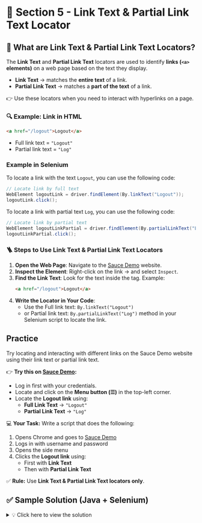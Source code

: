 # 🔗 Section 5 - Link Text & Partial Link Text Locator  

## 📖 What are Link Text & Partial Link Text Locators?  

The **Link Text** and **Partial Link Text** locators are used to identify **links (`<a>` elements)** on a web page based on the text they display.  

- **Link Text** → matches the **entire text** of a link.  
- **Partial Link Text** → matches a **part of the text** of a link.  

👉 Use these locators when you need to interact with hyperlinks on a page.  

### 🔍 Example: Link in HTML  

```html
<a href="/logout">Logout</a>
```
- Full link text = `"Logout"`
- Partial link text = `"Log"`

### Example in Selenium

To locate a link with the text `Logout`, you can use the following code:

```java
// Locate link by full text
WebElement logoutLink = driver.findElement(By.linkText("Logout"));
logoutLink.click();
```

To locate a link with partial text `Log`, you can use the following code:

```java
// Locate link by partial text
WebElement logoutLinkPartial = driver.findElement(By.partialLinkText("Log"));
logoutLinkPartial.click();
```

### 🪜 Steps to Use Link Text & Partial Link Text Locators

1. **Open the Web Page**: Navigate to the [Sauce Demo](https://www.saucedemo.com/) website.
2. **Inspect the Element**: Right-click on the link → and select `Inspect`.
3. **Find the Link Text**: Look for the text inside the <a> tag. Example:
   ```html
   <a href="/logout">Logout</a>
   ```
5. **Write the Locator in Your Code**:
   - Use the Full link text: `By.linkText("Logout")`
   - or Partial link text: `By.partialLinkText("Log")` method in your Selenium script to locate the link.

## Practice

Try locating and interacting with different links on the Sauce Demo website using their link text or partial link text. 

👉 **Try this on [Sauce Demo](https://www.saucedemo.com/):**  

- Log in first with your credentials.  
- Locate and click on the **Menu button (☰)** in the top-left corner.  
- Locate the **Logout link** using:  
  - **Full Link Text** → `"Logout"`  
  - **Partial Link Text** → `"Log"`  

💻 **Your Task:** Write a script that does the following:  
1. Opens Chrome and goes to [Sauce Demo](https://www.saucedemo.com/)  
2. Logs in with username and password  
3. Opens the side menu  
4. Clicks the **Logout link** using:  
   - First with **Link Text**  
   - Then with **Partial Link Text**  

✅ **Rule:** Use **Link Text & Partial Link Text locators only**.  

## ✅ Sample Solution (Java + Selenium)  

<details>
<summary>💡 Click here to view the solution</summary>

```java
import org.openqa.selenium.By;
import org.openqa.selenium.WebDriver;
import org.openqa.selenium.WebElement;
import org.openqa.selenium.chrome.ChromeDriver;

public class SauceDemoByLinkText {
    public static void main(String[] args) {
        // 1. Set up ChromeDriver
        WebDriver driver = new ChromeDriver();

        // 2. Open Sauce Demo website
        driver.get("https://www.saucedemo.com/");

        // 3. Log in
        driver.findElement(By.id("user-name")).sendKeys("standard_user");
        driver.findElement(By.id("password")).sendKeys("secret_sauce");
        driver.findElement(By.id("login-button")).click();

        // 4. Open the menu
        driver.findElement(By.id("react-burger-menu-btn")).click();

        // 5. Locate Logout link using full Link Text
        WebElement logoutFull = driver.findElement(By.linkText("Logout"));
        logoutFull.click();

        // (Optional) Re-login to demonstrate Partial Link Text
        driver.get("https://www.saucedemo.com/");
        driver.findElement(By.id("user-name")).sendKeys("standard_user");
        driver.findElement(By.id("password")).sendKeys("secret_sauce");
        driver.findElement(By.id("login-button")).click();
        driver.findElement(By.id("react-burger-menu-btn")).click();

        // 6. Locate Logout link using Partial Link Text
        WebElement logoutPartial = driver.findElement(By.partialLinkText("Log"));
        logoutPartial.click();

        // Optional: close browser
        driver.quit();
    }
}
</details>
```

<div style="width: 100%">
<a href='4_css_selector_locator.md'><-- Previous Section: CSS Selector Locator</a>
<div align="right"><a href='6_tagname_locator.md'> Next Section: Tag Name Locator --></a></div>
</div>

